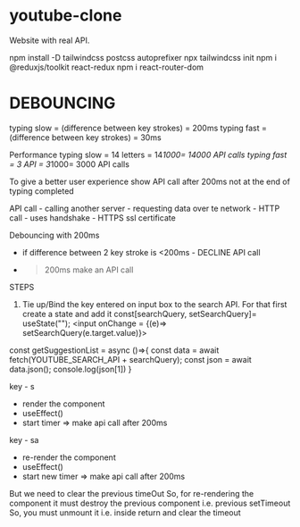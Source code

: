 # youtube-clone
 Website with real API.

npm install -D tailwindcss postcss autoprefixer
npx tailwindcss init
npm i @reduxjs/toolkit react-redux
npm i react-router-dom

# DEBOUNCING
 typing slow = (difference between key strokes) = 200ms
 typing fast = (difference between key strokes) = 30ms

 Performance
 typing slow = 14 letters = 14*1000= 14000 API calls
 typing fast = 3 API = 3*1000= 3000 API calls

To give a better user experience show API call after 200ms not at the end of typing completed

API call - calling another server - requesting data over te network - HTTP call - uses handshake - HTTPS ssl certificate

Debouncing with 200ms
- if difference between 2 key stroke is <200ms - DECLINE API call
- >200ms make an API call

STEPS
1. Tie up/Bind  the key entered on input box to the search API.
For that first create a state and add it 
  const[searchQuery, setSearchQuery]= useState("");
  <input onChange = {(e)=> setSearchQuery(e.target.value)}>

  const getSuggestionList = async ()=>{
    const data = await fetch(YOUTUBE_SEARCH_API + searchQuery);
    const json = await data.json();
    console.log(json[1])
  }

  key - s
  - render the component
  - useEffect()
  - start timer => make api call after 200ms

  key - sa
  - re-render the component
  - useEffect()
  - start new timer => make api call after 200ms

  But we need to clear the previous timeOut
  So, for re-rendering the component it must destroy the previous component i.e. previous setTimeout
  So, you must unmount it i.e. inside return and clear the timeout 